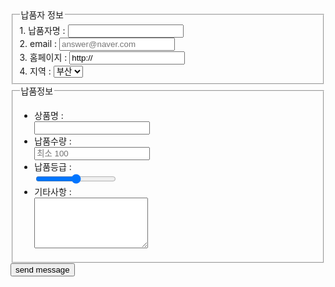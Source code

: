 <!DOCTYPE html>
<html lang="en">
<head>
    <meta charset="UTF-8">
    <meta name="viewport" content="width=device-width, initial-scale=1.0">
    <title>1번문제</title>
</head>
<body>
    <form action="" method>
        <fieldset>
            <legend>납품자 정보</legend>
            <label for="name">1. 납품자명 : </label>
            <input type="text" id="name" name="name"><br>
            <label for="email">2. email : </label>
            <input type="email" placeholder="answer@naver.com" id="email" name="email"><br>
            <label for="homepage">3. 홈페이지 : </label>
            <input type="url" value="http://" id="homepage" name="hompage"><br>
            <label for="region">4. 지역 : </label>
            <select name="region" id="region" name="region">
                <option value="seoul">서울</option>
                <option value="busan" selected>부산</option>
                <option value="jeju">제주</option>
                <option value="ect">기타</option>
            </select>
        </fieldset>
        <fieldset>
            <legend>납품정보</legend>
            <ul>
                <li>상품명 : </li><input type="text" name="item"><br>
                <li>납품수량 : </li><input type="number"  min="100" placeholder="최소 100" name="quantity"><br>
                <li>납품등급 : </li><input type="range" name="quality"><br>
                <li>기타사항 : </li><textarea name="etc" rows="5" id="" name="etc"></textarea>
            </ul>
        </fieldset>
        <input type="submit" value="send message">
    </form>
</body>
</html>
